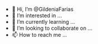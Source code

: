 - 👋 Hi, I’m @GildeniaFarias
- 👀 I’m interested in ...
- 🌱 I’m currently learning ...
- 💞️ I’m looking to collaborate on ...
- 📫 How to reach me ...

<!---
GildeniaFarias/GildeniaFarias is a ✨ special ✨ repository because its `README.md` (this file) appears on your GitHub profile.
You can click the Preview link to take a look at your changes.
--->
